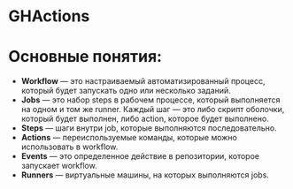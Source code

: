 # GHActions

# Основные понятия:

- **Workflow** — это настраиваемый автоматизированный процесс, который будет запускать одно или несколько заданий.
- **Jobs** — это набор steps в рабочем процессе, который выполняется на одном и том же runner. Каждый шаг — это либо скрипт оболочки, который будет выполнен, либо action, которое будет выполнено.
- **Steps** — шаги внутри job, которые выполняются последовательно.
- **Actions** — переиспользуемые команды, которые можно использовать в workflow.
- **Events** — это определенное действие в репозитории, которое запускает workflow.
- **Runners** — виртуальные машины, на которых выполняются jobs.